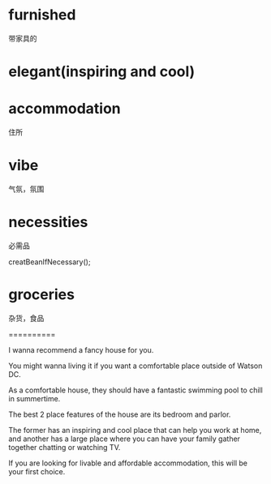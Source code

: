# furnished

带家具的

# elegant(inspiring and cool)

# accommodation

住所

# vibe

气氛，氛围

# necessities

必需品

creatBeanIfNecessary();

# groceries

杂货，食品

========== 

I wanna recommend  a fancy house for you.

You might wanna living it if you want a comfortable place outside of Watson DC.

As a comfortable house, they should have a fantastic swimming pool to chill in summertime.

The best 2 place features of the house are its bedroom and parlor. 

The former has an inspiring and cool place that can help you work at home, and another has a large place where you can have your family gather together chatting or watching TV.

If you are looking for livable and affordable accommodation, this will be your first choice.